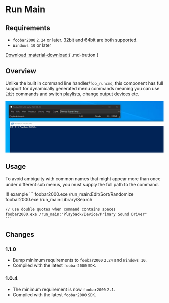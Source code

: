 # Run Main

## Requirements
- `foobar2000` `2.24` or later. 32bit and 64bit are both supported.
- `Windows 10` or later

[Download :material-download:](../files/foo_run_main-1.1.0.fb2k-component){ .md-button }

## Overview
Unlike the built in command line handler/`foo_runcmd`, this component has
full support for dynamically generated menu commands meaning you can
use `Edit` commands and switch playlists, change output devices etc.

![run main](../images/run-main.gif)

## Usage

To avoid ambiguity with common names that might appear more than once
under different sub menus, you must supply the full path to the command.

!!! example
	```
	foobar2000.exe /run_main:Edit/Sort/Randomize
	foobar2000.exe /run_main:Library/Search

	// use double quotes when command contains spaces
	foobar2000.exe /run_main:"Playback/Device/Primary Sound Driver"
	```

## Changes

### 1.1.0
- Bump minimum requirements to `foobar2000` `2.24` and `Windows 10`.
- Compiled with the latest `foobar2000` `SDK`.

### 1.0.4
- The minimum requirement is now `foobar2000` `2.1`.
- Compiled with the latest `foobar2000` `SDK`.
